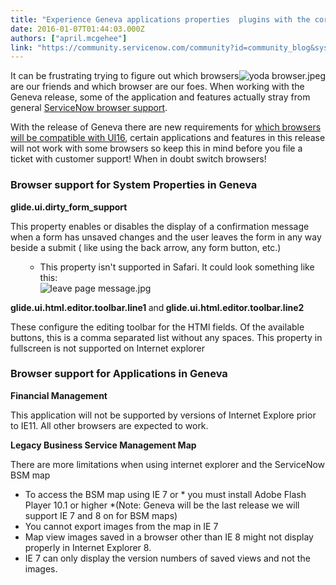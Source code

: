 ```yaml
---
title: "Experience Geneva applications properties  plugins with the correct browser"
date: 2016-01-07T01:44:03.000Z
authors: ["april.mcgehee"]
link: "https://community.servicenow.com/community?id=community_blog&sys_id=5eac6625dbd0dbc01dcaf3231f961917"
---
```

<p><img   alt="yoda browser.jpeg" class="image-2 jive-image" src="1d98b775dbd05fc03eb27a9e0f961958.iix" style="height: auto; float: right;"/></p><p>It can be frustrating trying to figure out which browsers are our friends and which browser are our foes. When working with the Geneva release, some of the application and features actually stray from general <a title="ocs.servicenow.com/release_notes/r_BrowserRequirements.html" href="https://docs.servicenow.com/release_notes/r_BrowserRequirements.html">ServiceNow browser support</a>.</p><p></p><p>With the release of Geneva there are new requirements for <a title="ocs.servicenow.com/administer/navigation_and_ui/reference/r_BrowserSupportForUI161.html" href="https://docs.servicenow.com/administer/navigation_and_ui/reference/r_BrowserSupportForUI161.html">which browsers will be compatible with UI16</a>, certain applications and features in this release will not work with some browsers so keep this in mind before you file a ticket with customer support! When in doubt switch browsers!</p><p></p><h3>Browser support for System Properties in Geneva</h3><p><strong>glide.ui.dirty_form_support</strong></p><p>This property enables or disables the display of a confirmation message when a form has unsaved changes and the user leaves the form in any way beside a submit ( like using the back arrow, any form button, etc.)</p><ul><ul><li>This property isn't supported in Safari. It could look something like this: <img   alt="leave page message.jpg" class="image-1 jive-image" src="0a77d4c6db589fc068c1fb651f96197e.iix" style="height: auto; display: block; margin-left: auto; margin-right: auto;"/></li></ul></ul><p></p><p><strong>glide.ui.html.editor.toolbar.line1 </strong>and<strong> </strong><strong>glide.ui.html.editor.toolbar.line2</strong></p><p>These configure the editing toolbar for the HTMl fields. Of the available buttons, this is a comma separated list without any spaces. This property in fullscreen is not supported on Internet explorer</p><p></p><h3>Browser support for Applications in Geneva</h3><p><strong>Financial Management</strong></p><p>This application will not be supported by versions of Internet Explore prior to IE11. All other browsers are expected to work.</p><p></p><p><strong>Legacy Business Service Management Map</strong></p><p>There are more limitations when using internet explorer and the ServiceNow BSM map</p><ul><li>To access the BSM map using IE 7 or * you must install Adobe Flash Player 10.1 or higher *(Note: Geneva will be the last release we will support IE 7 and 8 on for BSM maps)</li><li>You cannot export images from the map in IE 7</li><li>Map view images saved in a browser other than IE 8 might not display properly in Internet Explorer 8.</li><li>IE 7 can only display the version numbers of saved views and not the images.</li></ul>
